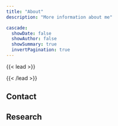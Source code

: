 ```yaml
---
title: "About"
description: "More information about me"

cascade:
  showDate: false
  showAuthor: false
  showSummary: true
  invertPagination: true
---
```


{{< lead >}}
   


{{< /lead >}}

## Contact

## Research 
